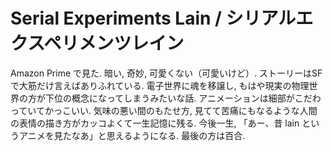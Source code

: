 # Serial Experiments Lain / シリアルエクスペリメンツレイン

<div class="youtube" src-id="4-PkAQcuZOw"></div>

Amazon Prime で見た.
暗い, 奇妙, 可愛くない（可愛いけど）.
ストーリーはSFで大筋だけ言えばありふれている.
電子世界に魂を移譲し, もはや現実の物理世界の方が下位の概念になってしまうみたいな話.
アニメーションは細部がこだわっていてかっこいい.
気味の悪い間のもたせ方, 見てて苦痛にもなるような人間の表情の描き方がカッコよくて一生記憶に残る.
今後一生, 「あー、昔 lain というアニメを見たなあ」と思えるようになる.
最後の方は百合.

